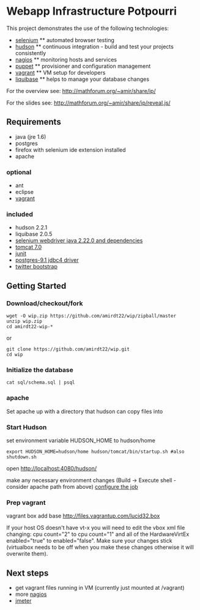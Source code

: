 # Webapp Infrastructure Potpourri 


This project demonstrates the use of the following technologies:
* [selenium](http://www.seleniumhq.org)
** automated browser testing
* [hudson](http://hudson-ci.org)
** continuous integration - build and test your projects consistently
* [nagios](http://nagios.org)
** monitoring hosts and services
* [puppet](http://en.wikipedia.org/wiki/Puppet_(software))
** provisioner and configuration management
* [vagrant](http://vagrantup.com)
** VM setup for developers
* [liquibase](http://www.liquibase.org)
** helps to manage your database changes

For the overview see: http://mathforum.org/~amir/share/ip/

For the slides see: http://mathforum.org/~amir/share/ip/reveal.js/

## Requirements
* java (jre 1.6)
* postgres
* firefox with selenium ide extension installed
* apache 

### optional

* ant
* eclipse
* [vagrant](http://vagrantup.com)

### included

* hudson 2.2.1
* liquibase 2.0.5
* [selenium webdriver java 2.22.0 and dependencies](http://seleniumhq.org/download/)
* [tomcat 7.0](http://tomcat.apache.org/download-70.cgi)
* [junit](http://www.junit.org/)
* [postgres-9.1 jdbc4 driver](http://jdbc.postgresql.org/download.html)
* [twitter bootstrap](http://twitter.github.com/bootstrap/)

## Getting Started

### Download/checkout/fork

    wget -O wip.zip https://github.com/amirdt22/wip/zipball/master
    unzip wip.zip
    cd amirdt22-wip-*

or

    git clone https://github.com/amirdt22/wip.git
    cd wip 

### Initialize the database

    cat sql/schema.sql | psql

### apache

Set apache up with a directory that hudson can copy files into

### Start Hudson

set environment variable HUDSON_HOME to hudson/home

    export HUDSON_HOME=hudson/home hudson/tomcat/bin/startup.sh #also shutdown.sh

open [http://localhost:4080/hudson/](http://localhost:4080/hudson/)

make any necessary environment changes (Build -> Execute shell - consider apache path from above)
[configure the job](http://localhost:4080/hudson/job/demo/configure)

### Prep vagrant

 vagrant box add base http://files.vagrantup.com/lucid32.box

If your host OS doesn't have vt-x you will need to edit the vbox xml file changing:
 cpu count="2" to cpu count="1"
and all of the HardwareVirtEx enabled="true" to enabled="false".  Make sure your changes stick (virtualbox needs to be off when you make these changes otherwise it will overwrite them).

## Next steps

* get vagrant files running in VM (currently just mounted at /vagrant)
* more [nagios](http://nagios.org)
* [jmeter](http://jmeter.apache.org/)
